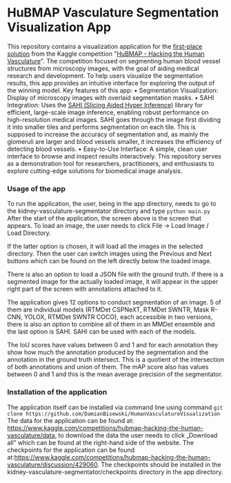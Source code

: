 # HuBMAP Vasculature Segmentation Visualization App

This repository contains a visualization application for the [first-place solution](https://www.kaggle.com/competitions/hubmap-hacking-the-human-vasculature/discussion/429060) from the Kaggle competition "[HuBMAP - Hacking the Human Vasculature](https://www.kaggle.com/competitions/hubmap-hacking-the-human-vasculature/overview)". The competition focused on segmenting human blood vessel structures from microscopy images, with the goal of aiding medical research and development.
To help users visualize the segmentation results, this app provides an intuitive interface for exploring the output of the winning model.
Key features of this app:
    • Segmentation Visualization: Display of microscopy images with overlaid segmentation masks.
    • SAHI Integration: Uses the [SAHI (Slicing Aided Hyper Inference)](https://github.com/obss/sahi) library for efficient, large-scale image inference, enabling robust performance on high-resolution medical images. SAHI goes through the image first dividing it into smaller tiles and performs segmentation on each tile. This is supposed to increase the accuracy of segmentation and, as mainly the glomeruli are larger and blood vessels smaller, it increases the efficiency of detecting blood vessels.
    • Easy-to-Use Interface: A simple, clean user interface to browse and inspect results interactively.
This repository serves as a demonstration tool for researchers, practitioners, and enthusiasts to explore cutting-edge solutions for biomedical image analysis. 
### Usage of the app
To run the application, the user, being in the app directory, needs to go to the kidney-vasculature-segmentator directory and type `python main.py`
After the start of the application, the screen above is the screen that appears. To load an image, the user needs to click File → Load Image / Load Directory.










If the latter option is chosen, it will load all the images in the selected directory. Then the user can switch images using the Previous and Next buttons which can be found on the left directly below the loaded image. 

There is also an option to load a JSON file with the ground truth. If there is a segmented image for the actually loaded image, it will appear in the upper right part of the screen with annotations attached to it. 

The application gives 12 options to conduct segmentation of an image. 5 of them are individual models (RTMDet CSPNeXT, RTMDet SWNTR, Mask R-CNN, YOLOX, RTMDet SWNTR COCO), each accessible in two versions, there is also an option to combine all of them in an MMDet ensemble and the last option is SAHI. SAHI can be used with each of the models. 



The IoU scores have values between 0 and 1 and for each annotation they show how much the annotation produced by the segmentation and the annotation in the ground truth intersect. This is a quotient of the intersection of both annotations and union of them.
The mAP score also has values between 0 and 1 and this is the mean average precision of the segmentator.

### Installation of the application

The application itself can be installed via command line using command `git clone https://github.com/DamianBisewski/HumanVasculatureVisualization`
The data for the application can be found at:
https://www.kaggle.com/competitions/hubmap-hacking-the-human-vasculature/data, to download the data the user needs to click „Download all” which can be found at the right-hand side of the website.
The checkpoints for the application can be found at:https://www.kaggle.com/competitions/hubmap-hacking-the-human-vasculature/discussion/429060.
The checkpoints should be installed in the kidney-vasculature-segmentator/checkpoints directory in the app directory.





